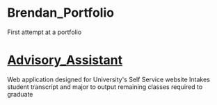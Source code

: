 # Brendan_Portfolio
First attempt at a portfolio

# [Advisory_Assistant](https://github.com/brendantran99/Senior-Project)
Web application designed for University's Self Service website
Intakes student transcript and major to output remaining classes required to graduate
